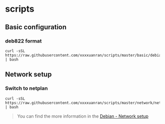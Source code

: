 # scripts

## Basic configuration

### deb822 format

```shell
curl -sSL https://raw.githubusercontent.com/xxxxuanran/scripts/master/basic/debian.sh | bash
```

## Network setup

### Switch to netplan

```shell
curl -sSL https://raw.githubusercontent.com/xxxxuanran/scripts/master/network/netplan.sh | bash
```

 > You can find the more information in the [Debian - Network setup](https://www.debian.org/doc/manuals/debian-reference/ch05.en.html)